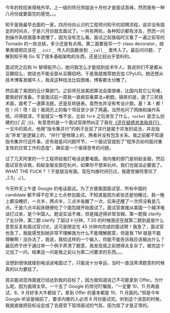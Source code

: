 今年的校招来得格外早。上一级的师兄师姐说十月份才是面试高峰。然而我有一种八月份就要面完的感觉。。。

知乎是我最早去面的一家。四月份向认识的工程师问知乎的招聘流程，说并没有固定的时间点，于是六月份就去面试了。一共有两轮，各种知识都有涉及，然而一问到操作系统我基本就懵了，因为没有怎么看。面试之前我临时又看了一遍之前写的 Tornado 的一些总结，多少还是有点用。第二面要我写一个 class decorator，结果我错把应该在 `__init__` 传入的函数放到 `__call__` 里传入了。最后问问题，了解到知乎用 Go 写了很多基础架构的东西，还是比较出乎意料的。

面试完之后和 hr 聊得挺开心，她问我怎么才能招到技术牛人，我说你们不是都从豆瓣招么，她说也不能全部从豆瓣招吧。于是我就推荐她去加 CPyUG。她还想从技术博客发掘牛人，我说这种找法比较困难，博客都太分散了。

然后面了美团的云计算部门。之前师兄说美团算法会面很难，比国内其它公司难，要我好好准备。于是面试前一周我一直疯狂看算法+刷题。搞笑的是，面了三轮技术面，就考了一道算法题，还是反转链表。竟然也并没有考设计题。基！本！都！在！问！项！目！我简历上的每个项目至少讲了两遍。当然也问了网络和操作系统。问得挺深，于是就又一堆不会，比如 `fork` 之后发生了什么，`socket` 是怎么创建的(((ﾟДﾟ;)))。有意思的是一个面试官居然纠正了我在[《还在疑惑并发和并行》][1]一文中的观点，他用“指令集并行”的例子反驳了并行是属于并发的说法，并且指出“并发”是逻辑上的，“并行”是物理上的，两者并没有包含关系。我之前都不知道指令集并行这件事。还有就是问问题环节，一个面试官提到了“程序员如何面对重复性的日常工作的态度”，确实是一个值得思考的问题。

过了几天阿里的一个工程师给我打电话说要电面。我内推的部门是蚂蚁金服，然后面试官告诉我，蚂蚁金服全部在杭州，如果你不想来杭州，我们也就没必要面了。WHAT THE FUCK？？于是就没有面。现在内推时间已过，我感觉被阿里坑了\_(:3」∠)\_

今天昨天上午是 Google 的电话面试。为了方便美国面试官，所有中国的 candidate 都不得不在早上七点参加面试。不知道是因为紧张还是怕睡过，我一晚上都没睡好，一点半，两点半，三点半各醒了一次，后来还醒了一次但没看是几点。于是六点半起床随便吃了个面包就开始面试了。面试官直接从美国一个越洋电话打过来，是个中国人。题说实话不难，但是描述得非常含糊，第一题我 clarify 了五分钟，第二题 clarify 了超过十分钟。7:20 的时候我还在就第二题到底是什么意思反复和面试官讨论，这可是限定在 45 分钟内完成的面试啊！我急了，面试官也急了。我能感觉到她非常不理解我为什么不能理解题意，但是我 TM 就是不能理解啊！没办法了，我说，我给这样的一个输入，你能不能告诉我应该输出什么？最后终于终于通过举一个例子弄清了题意，我发现我之前想得太复杂了。做完这个又加了一问，结果这一问是我之前以为第二问要求的东西。。。

没想到很快就接到电话说电面过了，只能说十分幸运，当时一直没弄清题意的时候真的以为要挂了。

其实能进现场面就已经达到我的目标了，因为我知道自己不可能拿到 Offer。为什么呢，因为面得太早。一个去了 Google 的师兄叮嘱我，“一定要 10、11 月再面试，8、9 月好多大牛都挂了。拿到 Offer 的基本都是 10、11 月面的。”但是今年 Google 听说是缩招了，要求内推的人必须 8 月份面试完。听到这个消息的时候，我就直接把目标设定成了去感受下现场面试的气氛，因为挂了才是正常的。

[1]: http://laike9m.com/blog/huan-zai-yi-huo-bing-fa-he-bing-xing,61/
